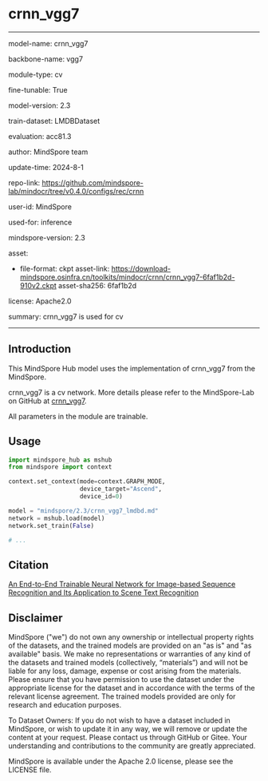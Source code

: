 # crnn_vgg7

---

model-name: crnn_vgg7

backbone-name: vgg7

module-type: cv

fine-tunable: True

model-version: 2.3

train-dataset: LMDBDataset

evaluation: acc81.3

author: MindSpore team

update-time: 2024-8-1

repo-link: <https://github.com/mindspore-lab/mindocr/tree/v0.4.0/configs/rec/crnn>

user-id: MindSpore

used-for: inference

mindspore-version: 2.3

asset:

-
    file-format: ckpt
    asset-link: <https://download-mindspore.osinfra.cn/toolkits/mindocr/crnn/crnn_vgg7-6faf1b2d-910v2.ckpt>
    asset-sha256: 6faf1b2d

license: Apache2.0

summary: crnn_vgg7 is used for cv

---

## Introduction

This MindSpore Hub model uses the implementation of crnn_vgg7 from the MindSpore.

crnn_vgg7 is a cv network. More details please refer to the MindSpore-Lab on GitHub at [crnn_vgg7](https://github.com/mindspore-lab/mindocr/blob/v0.4.0/configs/rec/crnn/README.md).

All parameters in the module are trainable.

## Usage

```python
import mindspore_hub as mshub
from mindspore import context

context.set_context(mode=context.GRAPH_MODE,
                    device_target="Ascend",
                    device_id=0)

model = "mindspore/2.3/crnn_vgg7_lmdbd.md"
network = mshub.load(model)
network.set_train(False)

# ...
```

## Citation

[An End-to-End Trainable Neural Network for Image-based Sequence Recognition and Its Application to Scene Text Recognition](https://arxiv.org/pdf/1507.05717.pdf)

## Disclaimer

MindSpore ("we") do not own any ownership or intellectual property rights of the datasets, and the trained models are provided on an "as is" and "as available" basis. We make no representations or warranties of any kind of the datasets and trained models (collectively, “materials”) and will not be liable for any loss, damage, expense or cost arising from the materials. Please ensure that you have permission to use the dataset under the appropriate license for the dataset and in accordance with the terms of the relevant license agreement. The trained models provided are only for research and education purposes.

To Dataset Owners: If you do not wish to have a dataset included in MindSpore, or wish to update it in any way, we will remove or update the content at your request. Please contact us through GitHub or Gitee. Your understanding and contributions to the community are greatly appreciated.

MindSpore is available under the Apache 2.0 license, please see the LICENSE file.
